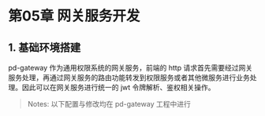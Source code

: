 # 第05章 网关服务开发

## 1. 基础环境搭建

pd-gateway 作为通用权限系统的网关服务，前端的 http 请求首先需要经过网关服务处理，再通过网关服务的路由功能转发到权限服务或者其他微服务进行业务处理。因此可以在网关服务进行统一的 jwt 令牌解析、鉴权相关操作。

> Notes: 以下配置与修改均在 pd-gateway 工程中进行

